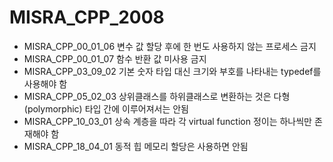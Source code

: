# MISRA_CPP_2008
 - MISRA_CPP_00_01_06 변수 값 할당 후에 한 번도 사용하지 않는 프로세스 금지
 - MISRA_CPP_00_01_07 함수 반환 값 미사용 금지
 - MISRA_CPP_03_09_02 기본 숫자 타입 대신 크기와 부호를 나타내는 typedef를 사용해야 함
 - MISRA_CPP_05_02_03 상위클래스를 하위클래스로 변환하는 것은 다형(polymorphic) 타입 간에 이루어져서는 안됨
 - MISRA_CPP_10_03_01 상속 계층을 따라 각 virtual function 정이는 하나씩만 존재해야 함
 - MISRA_CPP_18_04_01 동적 힙 메모리 할당은 사용하면 안됨
 
